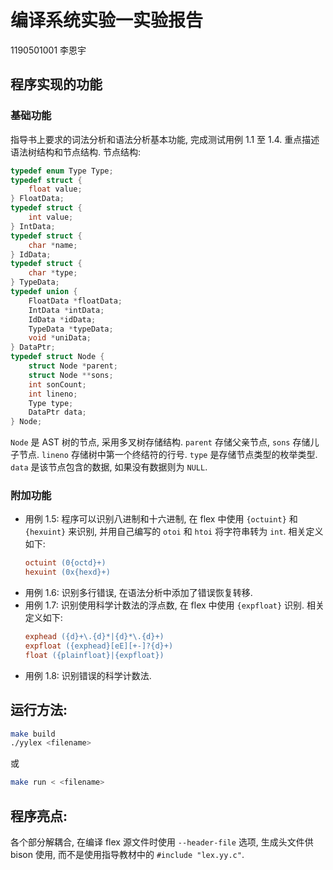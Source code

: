 # 编译系统实验一实验报告

1190501001 李恩宇

## 程序实现的功能

### 基础功能

指导书上要求的词法分析和语法分析基本功能, 完成测试用例 1.1 至 1.4. 重点描述语法树结构和节点结构.
节点结构:

```c
typedef enum Type Type;
typedef struct {
    float value;
} FloatData;
typedef struct {
    int value;
} IntData;
typedef struct {
    char *name;
} IdData;
typedef struct {
    char *type;
} TypeData;
typedef union {
    FloatData *floatData;
    IntData *intData;
    IdData *idData;
    TypeData *typeData;
    void *uniData;
} DataPtr;
typedef struct Node {
    struct Node *parent;
    struct Node **sons;
    int sonCount;
    int lineno;
    Type type;
    DataPtr data;
} Node;
```

`Node` 是 AST 树的节点, 采用多叉树存储结构. `parent` 存储父亲节点, `sons` 存储儿子节点. `lineno` 存储树中第一个终结符的行号. `type` 是存储节点类型的枚举类型. `data` 是该节点包含的数据, 如果没有数据则为 `NULL`.

### 附加功能

- 用例 1.5: 程序可以识别八进制和十六进制, 在 flex 中使用 `{octuint}` 和 `{hexuint}` 来识别, 并用自己编写的 `otoi` 和 `htoi` 将字符串转为 `int`. 相关定义如下:
  ```flex
  octuint (0{octd}+)
  hexuint (0x{hexd}+)
  ```
- 用例 1.6: 识别多行错误, 在语法分析中添加了错误恢复转移.
- 用例 1.7: 识别使用科学计数法的浮点数, 在 flex 中使用 `{expfloat}` 识别. 相关定义如下:
  ```flex
  exphead ({d}+\.{d}*|{d}*\.{d}+)
  expfloat ({exphead}[eE][+-]?{d}+)
  float ({plainfloat}|{expfloat})
  ```
- 用例 1.8: 识别错误的科学计数法.

## 运行方法:

```bash
make build
./yylex <filename>
```
或
```bash
make run < <filename>
```

## 程序亮点:
各个部分解耦合, 在编译 flex 源文件时使用 `--header-file` 选项, 生成头文件供 bison 使用, 而不是使用指导教材中的 `#include "lex.yy.c"`.
